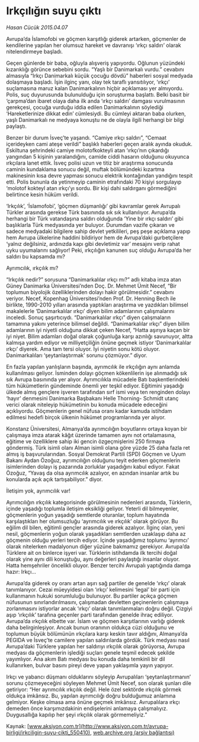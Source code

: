 # Irkçılığın suyu çıktı

*Hasan Cücük 2015.04.07*

<div class="pNewsDetailMainContent" itemprop="articleBody">
 <p>
  Avrupa’da İslamofobi ve göçmen karşıtlığı giderek artarken, göçmenler de kendilerine yapılan her olumsuz hareket ve davranışı ‘ırkçı saldırı’ olarak nitelendirmeye başladı.
 </p>
 <p>
  Geçen günlerde bir baba, oğluyla alışveriş yapıyordu. Oğlunun yüzündeki kızarıklığı görünce sebebini sordu. “Yaşlı bir Danimarkalı vurdu.” cevabını almasıyla “Irkçı Danimarkalı küçük çocuğu dövdü” haberleri sosyal medyada dolaşmaya başladı. İşin ilginç yanı, olay tek taraflı yansıtılıyor, ‘ırkçı’ suçlamasına maruz kalan Danimarkalının hiçbir açıklaması yer almıyordu. Polis, suç duyurusunda bulunulduğu için soruşturma başlattı. Belki basit bir ‘çarpma’dan ibaret olaya daha ilk anda ‘ırkçı saldırı’ damgası vurulmasının gerekçesi, çocuğa vurduğu iddia edilen Danimarkalının söylediği ‘Hareketlerinize dikkat edin’ cümlesiydi. Bu cümleyi aktaran baba olurken, yaşlı Danimarkalı ne medyaya konuştu ne de olayla ilgili herhangi bir bilgi paylaştı.
 </p>
 <p>
  Benzer bir durum İsveç’te yaşandı. “Camiye ırkçı saldırı”, “Cemaat içerideyken cami ateşe verildi” başlıklı haberleri geçen aralık ayında okuduk. Eskiltuna şehrindeki camiye molotofkokteyli atan ‘ırkçı’nın çıkardığı yangından 5 kişinin yaralandığını, camide ciddi hasarın olduğunu okuyunca ırkçılara lanet ettik. İsveç polisi uzun ve titiz bir araştırma sonucunda caminin kundaklama sonucu değil, muftak bölümündeki kızartma makinesinin kısa devre yapması sonucu elektrik kontağından yandığını tespit etti. Polis bununla da yetinmeyip caminin etrafındaki 70 kişiyi sorgulayıp ‘molotof kokteyl atan ırkçı’yı sordu. Bir kişi dahi saldırganı görmediğini belirtince kesin hüküm verildi.
 </p>
 <p>
  ‘Irkçılık’, ‘İslamofobi’, ‘göçmen düşmanlığı’ gibi kavramlar gerek Avrupalı Türkler arasında gerekse Türk basınında sık sık kullanılıyor. Avrupa’da herhangi bir Türk vatandaşına saldırı olduğunda ‘Yine bir ırkçı saldırı’ gibi başlıklarla Türk medyasında yer buluyor. Durumdan vazife çıkaran ve sadece medyadaki bilgilere sahip devlet yetkilileri, peş peşe açıklama yapıp hem Avrupa ülkelerine haddini bildiriyor hem de Avrupa’daki gurbetçilere ‘yalnız değilsiniz, ardınızda kapı gibi devletimiz var’ mesajını verip rahat uyku uyumalarını sağlıyor! Peki, ırkçılığın kanunen suç olduğu Avrupa’da her saldırı bu kapsamda mı?
 </p>
 <p>
  Ayrımcılık, ırkçılık mı?
 </p>
 <p>
  “Irkçılık nedir?” sorusuna “Danimarkalılar ırkçı mı?” adlı kitaba imza atan Güney Danimarka Üniversitesi’nden Doç. Dr. Mehmet Ümit Necef, “Bir toplumun biyolojik özelliklerinden dolayı hakir görülmesidir.” cevabını veriyor. Necef, Kopenhag Üniversitesi’nden Prof. Dr. Henning Bech ile birlikte, 1990-2010 yılları arasında yaptıkları araştırma ve yazdıkları bilimsel makalelerle ‘Danimarkalılar ırkçı’ diyen bilim adamlarının çalışmalarını inceledi. Sonuç şaşırtıcıydı. “Danimarkalılar ırkçı” diyen çalışmaların tamamına yakını yeterince bilimsel değildi. “Danimarkalılar ırkçı” diyen bilim adamlarının iyi niyetli olduğuna dikkat çeken Necef, “Hatta aşırıya kaçan bir iyi niyet. Bilim adamları doğal olarak çoğunluğa karşı azınlığı savunuyor, altta kalmışa yardım ediyor ve milliyetçiliğin önüne geçmek istiyor ‘Danimarkalılar ırkçı’ diyerek. Ama tam tersi oluyor. İyi niyetin sonu kötü oluyor. Danimarkalıları ‘şeytanlaştırmak’ sorunu çözmüyor.” diyor.
 </p>
 <p>
  En fazla yapılan yanlışların başında, ayrımcılık ile ırkçılığın aynı anlamda kullanılması geliyor. İsminden dolayı göçmen kökenlilerin işe alınmadığı sık sık Avrupa basınında yer alıyor. Ayrımcılıkla mücadele Batı başkentlerindeki tüm hükümetlerin gündeminde önemli yer teşkil ediyor. Eğitimini yaşadığı ülkede almış gençlere işveren tarafından sırf ismi veya ten renginden dolayı ‘hayır’ denmesini Danimarka Başbakanı Helle Thorning- Schmidt utanç verici olarak niteleyip hükümetinin bu konuda mücadele edeceğini açıklıyordu. Göçmenlerin genel nüfusa oranı kadar kamuda istihdam edilmesi hedefi birçok ülkenin hükümet programlarında yer alıyor.
 </p>
 <p>
  Konstanz Üniversitesi, Almanya’da ayrımcılığın boyutlarını ortaya koyan bir çalışmaya imza atarak kâğıt üzerinde tamamen aynı not ortalamasına, eğitime ve özelliklere sahip iki gencin özgeçmişlerini 250 firmaya göndermiş. Türk isimli olanı Alman isimli olana göre yüzde 25 daha fazla ret almış iş başvurularından. Sosyal Demokrat Partili (SPD) Göçmen ve Uyum Bakanı Aydan Özoğuz, ayrımcılığın olduğunu teyit ederken göçmenlerin isimlerinden dolayı iş pazarında zorluklar yaşadığını kabul ediyor. Fakat Özoğuz, “Yavaş da olsa ayrımcılık azalıyor, en azından insanlar artık bu konularda açık açık tartışabiliyor.” diyor.
 </p>
 <p>
  İletişim yok, ayrımcılık var!
 </p>
 <p>
  Ayrımcılığın ırkçılık kategorisinde görülmesinin nedenleri arasında, Türklerin, içinde yaşadığı toplumla iletişim eksikliği geliyor. Yeterli dil bilmeyenler, göçmenlerin yoğun yaşadığı semtlerde oturanlar, toplum hayatında karşılaştıkları her olumsuzluğu ‘ayrımcılık ve ırkçılık’ olarak görüyor. Bu eğilim dil bilen, eğitimli gençler arasında giderek azalıyor. İlginç olan, yeni nesil, göçmenlerin yoğun olarak yaşadıkları semtlerden uzaklaşıp daha az göçmenin olduğu yerleri tercih ediyor. İçinde yaşadığımız toplumu ‘ayrımcı’ olarak nitelerken madalyonun diğer yüzüne bakmamız gerekiyor. Avrupa’da Türklere ait on binlerce işyeri var. Türklerin istihdamda ilk tercihi doğal olarak yine aynı dili konuştuğu, aynı değerleri paylaştığı insanlar oluyor. Hatta hemşehriler öncelikli oluyor. Benzer tercihi Avrupalı yaptığında damga hazır: Irkçı...
 </p>
 <p>
  Avrupa’da giderek oy oranı artan aşırı sağ partiler de genelde ‘ırkçı’ olarak tanımlanıyor. Cezai müeyyidesi olan ‘ırkçı’ kelimesini ‘legal’ bir parti için kullanmanın hukuki sorumluluğu bulunuyor. Bu partiler açıkça göçmen nüfusunun sınırlandırılmasını, çalışmadan devletten geçinenlerin çalışmaya zorlanmasını istiyorlar ancak ‘ırkçı’ olarak tanımlanmaları doğru değil. Çizgiyi aşıp ‘ırkçılık’ tarafına geçenler parti tarafından genelde ihraç ediliyor. Avrupa’da ırkçılık elbette var. İslam ve göçmen karşıtlarının varlığı giderek daha belirginleşiyor. Ancak bunun oranının oldukça cüzi olduğunu ve toplumun büyük bölümünün ırkçılara karşı keskin tavır aldığını, Almanya’da PEGIDA ve İsveç’te camilere yapılan saldırılarda gördük. Türk medyası nasıl Avrupa’daki Türklere yapılan her saldırıyı ırkçılık olarak görüyorsa, Avrupa medyası da göçmenlerin işlediği suçları genele teşmil edecek şekilde yayımlıyor. Ana akım Batı medyası bu konuda daha temkinli bir dil kullanırken, bulvar basını pireyi deve yapan yaklaşımla yayın yapıyor.
 </p>
 <p>
  Irkçı ve yabancı düşmanı olduklarını söyleyip Avrupalıları ‘şeytanlaştırmanın’ sorunu çözmeyeceğini söyleyen Mehmet Ümit Necef, son olarak şunları dile getiriyor: “Her ayrımcılık ırkçılık değil. Hele özel sektörde ırkçılık görmek oldukça imkânsız. Bu, yapılan ayrımcılığı doğru bulduğumuz anlamına gelmiyor. Keşke olmasa ama önüne geçmek imkânsız. Avrupalılara ırkçı demeden önce karşımızdakinin endişelerini anlamaya çalışmalıyız. Duygusallığa kapılıp her şeyi ırkçılık olarak görmemeliyiz.”
 </p>
</div>


Kaynak: [www.aksiyon.com.tr](http://www.aksiyon.com.tr/avrupa-birligi/irkciligin-suyu-cikti_550410), [web.archive.org (arşiv bağlantısı)](http://web.archive.org/web/20150801032359/http://www.aksiyon.com.tr/avrupa-birligi/irkciligin-suyu-cikti_550410)
